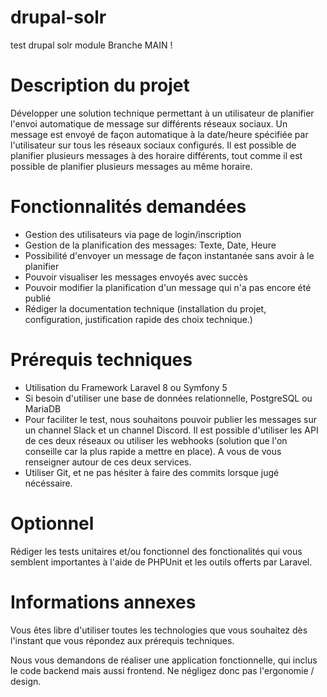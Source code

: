 # drupal-solr
test drupal solr module 
Branche MAIN !


# Description du projet

Développer une solution technique permettant à un utilisateur de planifier l'envoi automatique de message sur différents réseaux sociaux. Un message est envoyé de façon automatique à la date/heure spécifiée par l'utilisateur sur tous les réseaux sociaux configurés. Il est possible de planifier plusieurs messages à des horaire différents, tout comme il est possible de planifier plusieurs messages au même horaire.

# Fonctionnalités demandées
- Gestion des utilisateurs via page de login/inscription
- Gestion de la planification des messages: Texte, Date, Heure
- Possibilité d'envoyer un message de façon instantanée sans avoir à le planifier
- Pouvoir visualiser les messages envoyés avec succès
- Pouvoir modifier la planification d'un message qui n'a pas encore été publié
- Rédiger la documentation technique (installation du projet, configuration, justification rapide des choix technique.)

# Prérequis techniques
- Utilisation du Framework Laravel 8 ou Symfony 5
- Si besoin d'utiliser une base de données relationnelle, PostgreSQL ou MariaDB
- Pour faciliter le test, nous souhaitons pouvoir publier les messages sur un channel Slack et un channel Discord. Il est possible d'utiliser les API de ces deux réseaux ou utiliser les webhooks (solution que l'on conseille car la plus rapide a mettre en place). A vous de vous renseigner autour de ces deux services.
- Utiliser Git, et ne pas hésiter à faire des commits lorsque jugé nécéssaire.

# Optionnel

Rédiger les tests unitaires et/ou fonctionnel des fonctionalités qui vous semblent importantes à l'aide de PHPUnit et les outils offerts par Laravel.

# Informations annexes

Vous êtes libre d'utiliser toutes les technologies que vous souhaitez dès l'instant que vous répondez aux prérequis techniques.

Nous vous demandons de réaliser une application fonctionnelle, qui inclus le code backend mais aussi frontend. Ne négligez donc pas l'ergonomie / design.


